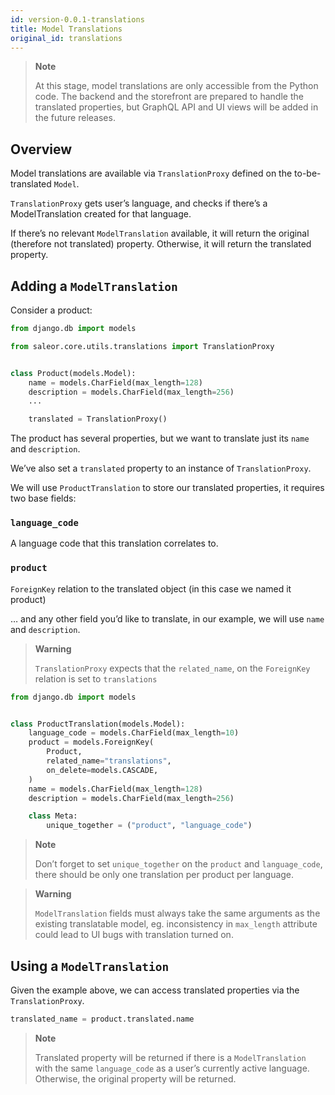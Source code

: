 ```yaml
---
id: version-0.0.1-translations
title: Model Translations
original_id: translations
---
```


> **Note**
>
> At this stage, model translations are only accessible from the Python code. The backend and the storefront are prepared to handle the translated properties, but GraphQL API and UI views will be added in the future releases.


## Overview

Model translations are available via `TranslationProxy` defined on the to-be-translated `Model`.

`TranslationProxy` gets user’s language, and checks if there’s a ModelTranslation created for that language.

If there’s no relevant `ModelTranslation` available, it will return the original (therefore not translated) property. Otherwise, it will return the translated property.


## Adding a `ModelTranslation`

Consider a product:

```python
from django.db import models

from saleor.core.utils.translations import TranslationProxy


class Product(models.Model):
    name = models.CharField(max_length=128)
    description = models.CharField(max_length=256)
    ...

    translated = TranslationProxy()
```

The product has several properties, but we want to translate just its `name` and `description`.

We’ve also set a `translated` property to an instance of `TranslationProxy`.

We will use `ProductTranslation` to store our translated properties, it requires two base fields:


### `language_code`

A language code that this translation correlates to.


### `product`

`ForeignKey` relation to the translated object (in this case we named it product)

… and any other field you’d like to translate, in our example, we will use `name` and `description`.

> **Warning**
> 
> `TranslationProxy` expects that the `related_name`, on the `ForeignKey` relation is set to `translations`

```python
from django.db import models


class ProductTranslation(models.Model):
    language_code = models.CharField(max_length=10)
    product = models.ForeignKey(
        Product,
        related_name="translations",
        on_delete=models.CASCADE,
    )
    name = models.CharField(max_length=128)
    description = models.CharField(max_length=256)

    class Meta:
        unique_together = ("product", "language_code")
```

> **Note**
>
> Don’t forget to set `unique_together` on the `product` and `language_code`, there should be only one translation per product per language.

> **Warning**
>
> `ModelTranslation` fields must always take the same arguments as the existing translatable model, eg. inconsistency in `max_length` attribute could lead to UI bugs with translation turned on.


## Using a `ModelTranslation`

Given the example above, we can access translated properties via the `TranslationProxy`.

```python
translated_name = product.translated.name
```

> **Note**
>
> Translated property will be returned if there is a `ModelTranslation` with the same `language_code` as a user’s currently active language. Otherwise, the original property will be returned.